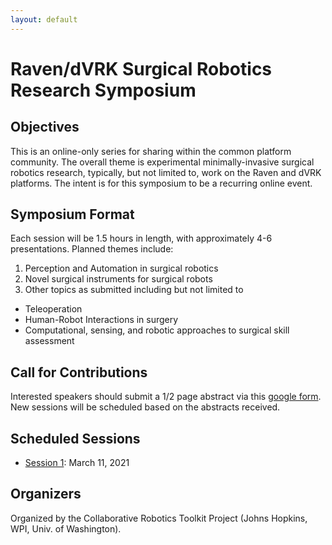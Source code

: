 ```yaml
---
layout: default
---
```


# Raven/dVRK Surgical Robotics Research Symposium

## Objectives

This is an online-only series for sharing within the common platform community.
The overall theme is experimental minimally-invasive surgical robotics research, typically, but not limited to,
work on the Raven and dVRK platforms. The intent is for this symposium to be a recurring online event.

## Symposium Format

Each session will be 1.5 hours in length, with approximately 4-6 presentations. Planned themes include:

1. Perception and Automation in surgical robotics
2. Novel surgical instruments for surgical robots
3. Other topics as submitted including but not limited to
  - Teleoperation
  - Human-Robot Interactions in surgery
  - Computational, sensing, and robotic approaches to surgical skill assessment

## Call for Contributions

Interested speakers should submit a 1/2 page abstract via this
[google form](https://forms.gle/EG5Zwpn5un7r4CAeA).
New sessions will be scheduled based on the abstracts received.

## Scheduled Sessions

* [Session 1](./crtk-2021-symposium-session-1.md): March 11, 2021

## Organizers

Organized by the Collaborative Robotics Toolkit Project (Johns Hopkins, WPI, Univ. of Washington).
